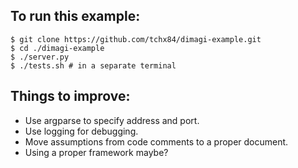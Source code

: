To run this example:
-------------------

```
$ git clone https://github.com/tchx84/dimagi-example.git
$ cd ./dimagi-example
$ ./server.py
$ ./tests.sh # in a separate terminal
```

Things to improve:
-----------------

* Use argparse to specify address and port.
* Use logging for debugging.
* Move assumptions from code comments to a proper document.
* Using a proper framework maybe?
